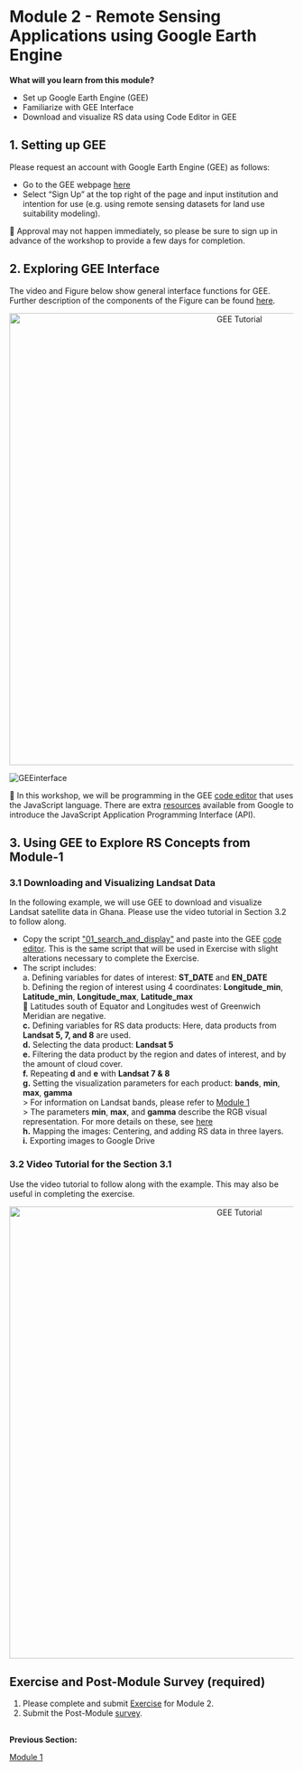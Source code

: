 # Module 2 - Remote Sensing Applications using Google Earth Engine

**What will you learn from this module?**

- Set up Google Earth Engine (GEE)
- Familiarize with GEE Interface
- Download and visualize RS data using Code Editor in GEE 

## 1. Setting up GEE 
Please request an account with Google Earth Engine (GEE) as follows:
- Go to the GEE webpage [here](https://earthengine.google.com/)
- Select “Sign Up” at the top right of the page and input institution and intention for use (e.g. using remote sensing datasets for land use suitability modeling).

:pushpin: Approval may not happen immediately, so please be sure to sign up in advance of the workshop to provide a few days for completion.


## 2. Exploring GEE Interface

The video and Figure below show general interface functions for GEE. Further description of the components of the Figure can be found [here](https://github.com/SERVIR-WA/GALUP/wiki/GEE-Interface). 

<p align="center">
  <a href="https://mediasite.video.ufl.edu/Mediasite/Play/55447fcbfc2f487ebaae8d1258e829ca1d" target="_blank">
    <img src="https://user-images.githubusercontent.com/84922404/135470199-719878b5-7cb6-4a7a-aacd-e40881cda2e3.JPG" alt= "GEE Tutorial" width="800">
  </a>
</p>
  
![GEEinterface](https://user-images.githubusercontent.com/84922404/132246323-4b2d7dee-6cdc-4828-aa9a-b3ab4193ffa5.png)


:pushpin: In this workshop, we will be programming in the GEE [code editor](https://code.earthengine.google.com/) that uses the JavaScript language. There are extra [resources](https://developers.google.com/earth-engine/tutorials/tutorial_api_01) available from Google to introduce the JavaScript Application Programming Interface (API).

## 3. Using GEE to Explore RS Concepts from Module-1

### 3.1 Downloading and Visualizing Landsat Data
In the following example, we will use GEE to download and visualize Landsat satellite data in Ghana. Please use the video tutorial in Section 3.2 to follow along.
- Copy the script ["01_search_and_display"](https://github.com/SERVIR-WA/GALUP/wiki/Scripts) and paste into the GEE [code editor](https://code.earthengine.google.com/). This is the same script that will be used in Exercise with slight alterations necessary to complete the Exercise.  
- The script includes: <br/>
      a. Defining variables for dates of interest: **ST_DATE** and **EN_DATE** <br/>
      b. Defining the region of interest using 4 coordinates: **Longitude_min**, **Latitude_min**, **Longitude_max**, **Latitude_max** <br/>
            :pushpin: Latitudes south of Equator and Longitudes west of Greenwich Meridian are negative. <br/>
      **c.** Defining variables for RS data products: Here, data products from **Landsat 5, 7, and 8** are used.<br/>
      **d.** Selecting the data product: **Landsat 5** <br/>
      **e.** Filtering the data product by the region and dates of interest, and by the amount of cloud cover. <br/>
      **f.** Repeating **d** and **e** with **Landsat 7 & 8** <br/>
      **g.** Setting the visualization parameters for each product: **bands**, **min**, **max**, **gamma** <br/>
              > For information on Landsat bands, please refer to [Module 1](https://github.com/SERVIR-WA/GALUP/blob/master/training/2_rs/module1.md) <br/>
              > The parameters **min**, **max**, and **gamma** describe the RGB visual representation. For more details on these, see [here](https://developers.google.com/earth-engine/guides/image_visualization) <br/>
      **h.** Mapping the images: Centering, and adding RS data in three layers. <br/>
      **i.** Exporting images to Google Drive

### 3.2 Video Tutorial for the Section 3.1
Use the video tutorial to follow along with the example. This may also be useful in completing the exercise.

<p align="center">
  <a href="https://mediasite.video.ufl.edu/Mediasite/Play/68693a462a914666807e47f992dedde11d" target="_blank" rel="noopener">
    <img src="https://user-images.githubusercontent.com/84922404/140551115-a0e9d6fa-ae4b-4357-99be-0a27b1901394.png" alt= "GEE Tutorial" width="800">
  </a>
</p>

## Exercise and Post-Module Survey (required)
1. Please complete and submit [Exercise](https://github.com/SERVIR-WA/GALUP/blob/master/training/2_rs/Exercises/M2_exercise1.md) for Module 2.
2. Submit the Post-Module [survey](https://ufl.qualtrics.com/jfe/form/SV_6fIRnsK59HEwZ9k). 

</p>

##
**Previous Section:**

<a href="module1.md" title="Module 1">Module 1</a>



